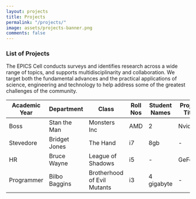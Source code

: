 ```yaml
---
layout: projects
title: Projects
permalink: "/projects/"
image: assets/projects-banner.png
comments: false
---
```


### List of Projects
The EPICS Cell conducts surveys and identifies research across a wide range of topics, and supports multidisciplinarity and collaboration. We target both the fundamental advances and the practical applications of science, engineering and technology to help address some of the greatest challenges of the community.

<div class="col-md-12">
    <table class="sortable">
      <thead>
        <tr>
          <th>Academic Year</th>
          <th>Department</th>
          <th>Class</th>
          <th class="no-sort">Roll Nos</th>
		  <th class="no-sort">Student Names</th>
		  <th>Project Title</th>
          <th>Community Partner</th>
          <th>Mentor</th>
        </tr>
      </thead>
      <tbody>
        <tr>
          <td>Boss</td>
          <td>Stan the Man</td>
          <td>Monsters Inc</td>
          <td>AMD</td>
          <td>2</td>
          <td>Nvidia</td>
          <td>1510</td>
          <td>981</td>
        </tr>
        <tr>
          <td>Stevedore</td>
          <td>Bridget Jones</td>
          <td>The Hand</td>
          <td>i7</td>
          <td>8gb</td>
          <td>-</td>
          <td>1530</td>
          <td>1080</td>
        </tr>
        <tr>
          <td>HR</td>
          <td>Bruce Wayne</td>
          <td>League of Shadows</td>
          <td>i5</td>
          <td>-</td>
          <td>GeForce</td>
          <td>1520</td>
          <td>1080</td>
        </tr>
        <tr>
          <td>Programmer</td>
          <td>Bilbo Baggins</td>
          <td>Brotherhood of Evil Mutants</td>
          <td>i3</td>
          <td>4 gigabyte</td>
          <td>-</td>
          <td>130</td>
          <td>1080</td>
        </tr>
      </tbody>
      <tfoot></tfoot>
    </table>
</div>